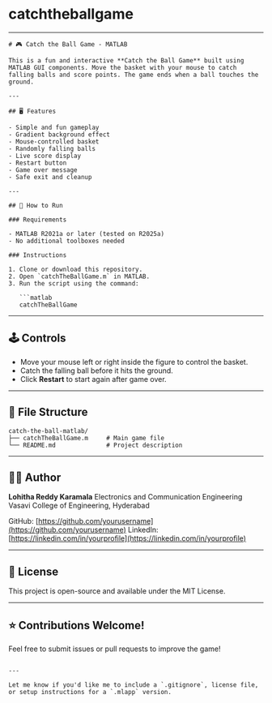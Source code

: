 # catchtheballgame

---

````
# 🎮 Catch the Ball Game - MATLAB

This is a fun and interactive **Catch the Ball Game** built using MATLAB GUI components. Move the basket with your mouse to catch falling balls and score points. The game ends when a ball touches the ground.

---

## 🖥️ Features

- Simple and fun gameplay
- Gradient background effect
- Mouse-controlled basket
- Randomly falling balls
- Live score display
- Restart button
- Game over message
- Safe exit and cleanup

---

## 🚀 How to Run

### Requirements

- MATLAB R2021a or later (tested on R2025a)
- No additional toolboxes needed

### Instructions

1. Clone or download this repository.
2. Open `catchTheBallGame.m` in MATLAB.
3. Run the script using the command:
   
   ```matlab
   catchTheBallGame
````

---

## 🕹️ Controls

* Move your mouse left or right inside the figure to control the basket.
* Catch the falling ball before it hits the ground.
* Click **Restart** to start again after game over.

---

## 📁 File Structure

```
catch-the-ball-matlab/
├── catchTheBallGame.m     # Main game file
└── README.md              # Project description
```

---

## 🙋‍♀️ Author

**Lohitha Reddy Karamala**
Electronics and Communication Engineering
Vasavi College of Engineering, Hyderabad

GitHub: [https://github.com/yourusername](https://github.com/yourusername)
LinkedIn: [https://linkedin.com/in/yourprofile](https://linkedin.com/in/yourprofile)

---

## 📜 License

This project is open-source and available under the MIT License.

---

## ⭐ Contributions Welcome!

Feel free to submit issues or pull requests to improve the game!

```

---

Let me know if you'd like me to include a `.gitignore`, license file, or setup instructions for a `.mlapp` version.
```
